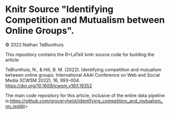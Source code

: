 # Knitr Source "Identifying Competition and Mutualism between Online Groups". #

© 2022 Nathan TeBlunthuis

This repository contains the R+LaTeX knitr source code for building the article:

TeBlunthuis, N., & Hill, B. M. (2022). Identifying competition and mutualism between online groups. International AAAI Conference on Web and Social Media (ICWSM 2022), 16, 993–004. <https://doi.org/10.1609/icwsm.v16i1.19352>

The main code repository for this article, inclusive of the entire data pipeline is:<https://github.com/groceryheist/identifying_competition_and_mutualism_on_reddit>>

